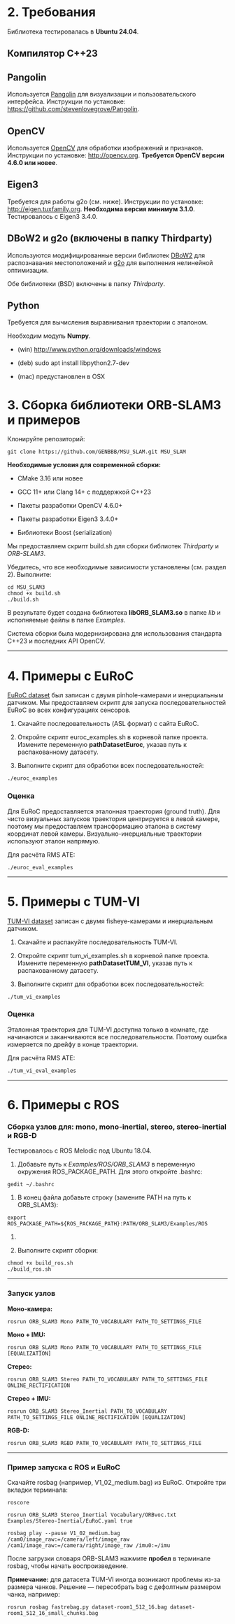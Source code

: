 
# **2. Требования**

Библиотека тестировалась в **Ubuntu 24.04**.

## **Компилятор C++23**

## **Pangolin**

Используется [Pangolin](https://github.com/stevenlovegrove/Pangolin) для визуализации и пользовательского интерфейса.
Инструкции по установке: https://github.com/stevenlovegrove/Pangolin.

## **OpenCV**

Используется [OpenCV](http://opencv.org) для обработки изображений и признаков.
Инструкции по установке: http://opencv.org.
**Требуется OpenCV версии 4.6.0 или новее**.


## **Eigen3**

Требуется для работы g2o (см. ниже).
Инструкции по установке: http://eigen.tuxfamily.org.
**Необходима версия минимум 3.1.0**. Тестировалось с Eigen3 3.4.0.

## **DBoW2 и g2o (включены в папку Thirdparty)**

Используются модифицированные версии библиотек [DBoW2](https://github.com/dorian3d/DBoW2) для распознавания местоположений и [g2o](https://github.com/RainerKuemmerle/g2o) для выполнения нелинейной оптимизации.

Обе библиотеки (BSD) включены в папку _Thirdparty_.

## **Python**

Требуется для вычисления выравнивания траектории с эталоном.

Необходим модуль **Numpy**.

- (win) http://www.python.org/downloads/windows
    
- (deb) sudo apt install libpython2.7-dev
    
- (mac) предустановлен в OSX

# **3. Сборка библиотеки ORB-SLAM3 и примеров**
Клонируйте репозиторий:

```
git clone https://github.com/GENBBB/MSU_SLAM.git MSU_SLAM
```

**Необходимые условия для современной сборки:**

- CMake 3.16 или новее
    
- GCC 11+ или Clang 14+ с поддержкой C++23
    
- Пакеты разработки OpenCV 4.6.0+
    
- Пакеты разработки Eigen3 3.4.0+
    
- Библиотеки Boost (serialization)
    

  

Мы предоставляем скрипт build.sh для сборки библиотек _Thirdparty_ и _ORB-SLAM3_.

Убедитесь, что все необходимые зависимости установлены (см. раздел 2). Выполните:

```
cd MSU_SLAM3
chmod +x build.sh
./build.sh
```

В результате будет создана библиотека **libORB_SLAM3.so** в папке _lib_ и исполняемые файлы в папке _Examples_.

Система сборки была модернизирована для использования стандарта C++23 и последних API OpenCV.

---

# **4. Примеры с EuRoC**

  

[EuRoC dataset](http://projects.asl.ethz.ch/datasets/doku.php?id=kmavvisualinertialdatasets) был записан с двумя pinhole-камерами и инерциальным датчиком. Мы предоставляем скрипт для запуска последовательностей EuRoC во всех конфигурациях сенсоров.

1. Скачайте последовательность (ASL формат) с сайта EuRoC.
    
2. Откройте скрипт euroc_examples.sh в корневой папке проекта. Измените переменную **pathDatasetEuroc**, указав путь к распакованному датасету.
    
3. Выполните скрипт для обработки всех последовательностей:
    

```
./euroc_examples
```

  

  

### **Оценка**

  

Для EuRoC предоставляется эталонная траектория (ground truth). Для чисто визуальных запусков траектория центрируется в левой камере, поэтому мы предоставляем трансформацию эталона в систему координат левой камеры. Визуально-инерциальные траектории используют эталон напрямую.

  

Для расчёта RMS ATE:

```
./euroc_eval_examples
```

---

# **5. Примеры с TUM-VI**

  

[TUM-VI dataset](https://vision.in.tum.de/data/datasets/visual-inertial-dataset) записан с двумя fisheye-камерами и инерциальным датчиком.

1. Скачайте и распакуйте последовательность TUM-VI.
    
2. Откройте скрипт tum_vi_examples.sh в корневой папке проекта. Измените переменную **pathDatasetTUM_VI**, указав путь к распакованному датасету.
    
3. Выполните скрипт для обработки всех последовательностей:
    

```
./tum_vi_examples
```

  

  

### **Оценка**

  

Эталонная траектория для TUM-VI доступна только в комнате, где начинаются и заканчиваются все последовательности. Поэтому ошибка измеряется по дрейфу в конце траектории.

  

Для расчёта RMS ATE:

```
./tum_vi_eval_examples
```

---

# **6. Примеры с ROS**

  

### **Сборка узлов для: mono, mono-inertial, stereo, stereo-inertial и RGB-D**

  

Тестировалось с ROS Melodic под Ubuntu 18.04.

1. Добавьте путь к _Examples/ROS/ORB_SLAM3_ в переменную окружения ROS_PACKAGE_PATH. Для этого откройте .bashrc:
    

```
gedit ~/.bashrc
```

1. В конец файла добавьте строку (замените PATH на путь к ORB_SLAM3):
    

```
export ROS_PACKAGE_PATH=${ROS_PACKAGE_PATH}:PATH/ORB_SLAM3/Examples/ROS
```

1.   
    
2. Выполните скрипт сборки:
    

```
chmod +x build_ros.sh
./build_ros.sh
```

  

---

### **Запуск узлов**

  

**Моно-камера:**

```
rosrun ORB_SLAM3 Mono PATH_TO_VOCABULARY PATH_TO_SETTINGS_FILE
```

**Моно + IMU:**

```
rosrun ORB_SLAM3 Mono PATH_TO_VOCABULARY PATH_TO_SETTINGS_FILE [EQUALIZATION]	
```

**Стерео:**

```
rosrun ORB_SLAM3 Stereo PATH_TO_VOCABULARY PATH_TO_SETTINGS_FILE ONLINE_RECTIFICATION
```

**Стерео + IMU:**

```
rosrun ORB_SLAM3 Stereo_Inertial PATH_TO_VOCABULARY PATH_TO_SETTINGS_FILE ONLINE_RECTIFICATION [EQUALIZATION]	
```

**RGB-D:**

```
rosrun ORB_SLAM3 RGBD PATH_TO_VOCABULARY PATH_TO_SETTINGS_FILE
```

---

### **Пример запуска с ROS и EuRoC**

  

Скачайте rosbag (например, V1_02_medium.bag) из EuRoC. Откройте три вкладки терминала:

```
roscore
```

```
rosrun ORB_SLAM3 Stereo_Inertial Vocabulary/ORBvoc.txt Examples/Stereo-Inertial/EuRoC.yaml true
```

```
rosbag play --pause V1_02_medium.bag /cam0/image_raw:=/camera/left/image_raw /cam1/image_raw:=/camera/right/image_raw /imu0:=/imu
```

После загрузки словаря ORB-SLAM3 нажмите **пробел** в терминале rosbag, чтобы начать воспроизведение.

  

**Примечание:** для датасета TUM-VI иногда возникают проблемы из-за размера чанков. Решение — пересобрать bag с дефолтным размером чанка, например:

```
rosrun rosbag fastrebag.py dataset-room1_512_16.bag dataset-room1_512_16_small_chunks.bag
```
